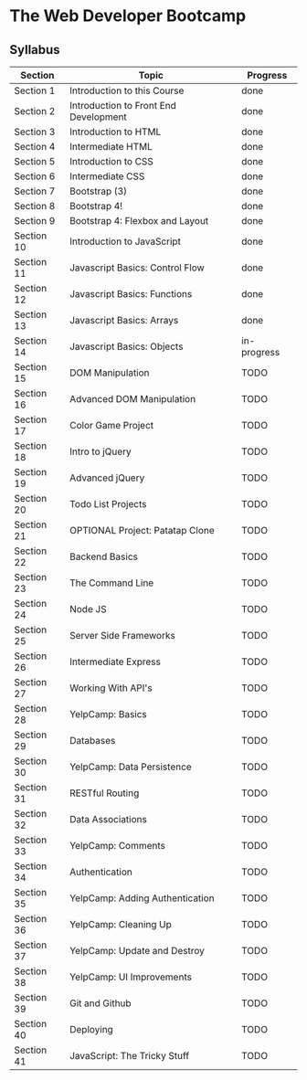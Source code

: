 # The Web Developer Bootcamp

## Syllabus

| Section    | Topic                                 | Progress    |
| ---------- | ------------------------------------- | ----------- |
| Section 1  | Introduction to this Course           | done        |
| Section 2  | Introduction to Front End Development | done        |
| Section 3  | Introduction to HTML                  | done        |
| Section 4  | Intermediate HTML                     | done        |
| Section 5  | Introduction to CSS                   | done        |
| Section 6  | Intermediate CSS                      | done        |
| Section 7  | Bootstrap (3)                         | done        |
| Section 8  | Bootstrap 4!                          | done        |
| Section 9  | Bootstrap 4: Flexbox and Layout       | done        |
| Section 10 | Introduction to JavaScript            | done        |
| Section 11 | Javascript Basics: Control Flow       | done        |
| Section 12 | Javascript Basics: Functions          | done        |
| Section 13 | Javascript Basics: Arrays             | done        |
| Section 14 | Javascript Basics: Objects            | in-progress |
| Section 15 | DOM Manipulation                      | TODO        |
| Section 16 | Advanced DOM Manipulation             | TODO        |
| Section 17 | Color Game Project                    | TODO        |
| Section 18 | Intro to jQuery                       | TODO        |
| Section 19 | Advanced jQuery                       | TODO        |
| Section 20 | Todo List Projects                    | TODO        |
| Section 21 | OPTIONAL Project: Patatap Clone       | TODO        |
| Section 22 | Backend Basics                        | TODO        |
| Section 23 | The Command Line                      | TODO        |
| Section 24 | Node JS                               | TODO        |
| Section 25 | Server Side Frameworks                | TODO        |
| Section 26 | Intermediate Express                  | TODO        |
| Section 27 | Working With API's                    | TODO        |
| Section 28 | YelpCamp: Basics                      | TODO        |
| Section 29 | Databases                             | TODO        |
| Section 30 | YelpCamp: Data Persistence            | TODO        |
| Section 31 | RESTful Routing                       | TODO        |
| Section 32 | Data Associations                     | TODO        |
| Section 33 | YelpCamp: Comments                    | TODO        |
| Section 34 | Authentication                        | TODO        |
| Section 35 | YelpCamp: Adding Authentication       | TODO        |
| Section 36 | YelpCamp: Cleaning Up                 | TODO        |
| Section 37 | YelpCamp: Update and Destroy          | TODO        |
| Section 38 | YelpCamp: UI Improvements             | TODO        |
| Section 39 | Git and Github                        | TODO        |
| Section 40 | Deploying                             | TODO        |
| Section 41 | JavaScript: The Tricky Stuff          | TODO        |
